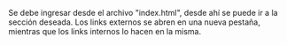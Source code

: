 Se debe ingresar desde el archivo "index.html", desde ahí se puede ir a la sección deseada. Los links externos se abren en una nueva pestaña, mientras que los links internos lo hacen en la misma.
